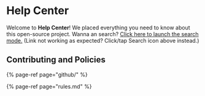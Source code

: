 # Help Center

Welcome to **Help Center**! We placed everything you need to know about this open-source project. Wanna an search? [Click here to launch the search mode.](https://mpteamph.gitbook.io/files/contribute/help?q=) \(Link not working as expected? Click/tap Search icon above instead.\)

## Contributing and Policies

{% page-ref page="github/" %}

{% page-ref page="rules.md" %}



